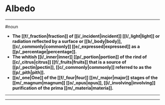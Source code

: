 # Albedo
---
#noun
- **The [[f/_fraction|fraction]] of [[i/_incident|incident]] [[l/_light|light]] or radiation reflected by a surface or [[b/_body|body]], [[c/_commonly|commonly]] [[e/_expressed|expressed]] as a [[p/_percentage|percentage]].**
- **The whitish [[i/_inner|inner]] [[p/_portion|portion]] of the rind of [[c/_citrus|citrus]] [[f/_fruits|fruits]] that is a source of [[p/_pectin|pectin]], [[c/_commonly|commonly]] referred to as the [[p/_pith|pith]].**
- **[[o/_one|One]] of the [[f/_four|four]] [[m/_major|major]] stages of the [[m/_magnum|magnum]] [[o/_opus|opus]], [[i/_involving|involving]] purification of the prima [[m/_materia|materia]].**
---
---
